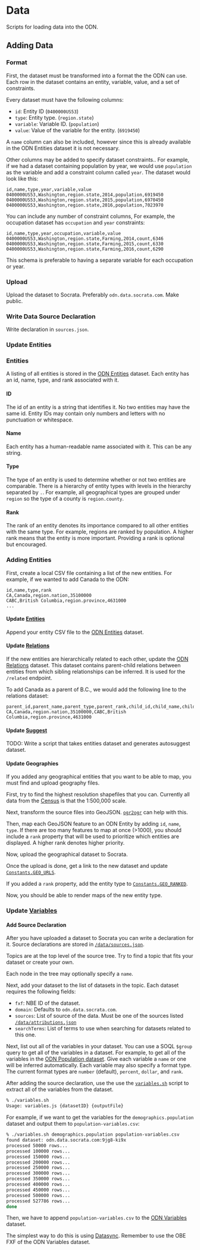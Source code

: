 
# Data

Scripts for loading data into the ODN.

## Adding Data

### Format

First, the dataset must be transformed into a format the the ODN can use.
Each row in the dataset contains an entity, variable, value, and a set of constraints.

Every dataset must have the following columns:
 - `id`: Entity ID (`0400000US53`)
 - `type`: Entity type. (`region.state`)
 - `variable`: Variable ID. (`population`)
 - `value`: Value of the variable for the entity. (`6919450`)

A `name` column can also be included, however since this is already available
in the ODN Entities dataset it is not necessary.

Other columns may be added to specify dataset constraints..
For example, if we had a dataset containing population by year,
we would use `population` as the variable and add a constraint
column called `year`. The dataset would look like this:

```csv
id,name,type,year,variable,value
0400000US53,Washington,region.state,2014,population,6919450
0400000US53,Washington,region.state,2015,population,6970450
0400000US53,Washington,region.state,2016,population,7023970
```

You can include any number of constraint columns,
For example, the occupation dataset has `occupation` and `year` constraints:

```csv
id,name,type,year,occupation,variable,value
0400000US53,Washington,region.state,Farming,2014,count,6346
0400000US53,Washington,region.state,Farming,2015,count,6330
0400000US53,Washington,region.state,Farming,2016,count,6290
```

This schema is preferable to having a separate variable for each occupation or year.

### Upload

Upload the dataset to Socrata. Preferably `odn.data.socrata.com`.
Make public.

### Write Data Source Declaration

Write declaration in `sources.json`.

### Update Entities


### Entities

A listing of all entities is stored in the
[ODN Entities](https://dev.socrata.com/foundry/odn.data.socrata.com/kksg-4m3m)
dataset.
Each entity has an id, name, type, and rank associated with it.

#### ID

The id of an entity is a string that identifies it.
No two entities may have the same id.
Entity IDs may contain only numbers and letters with no
punctuation or whitespace.

#### Name

Each entity has a human-readable name associated with it.
This can be any string.

#### Type

The type of an entity is used to determine whether or not
two entities are comparable. There is a hierarchy of entity types
with levels in the hierarchy separated by `.`.
For example, all geographical types are grouped under `region`
so the type of a county is `region.county`.

#### Rank

The rank of an entity denotes its importance compared to all
other entities with the same type.
For example, regions are ranked by population.
A higher rank means that the entity is more important.
Providing a rank is optional but encouraged.

### Adding Entities

First, create a local CSV file containing a list of the new entities.
For example, if we wanted to add Canada to the ODN:

```csv
id,name,type,rank
CA,Canada,region.nation,35100000
CABC,British Columbia,region.province,4631000
...
```

#### Update [Entities](https://dev.socrata.com/foundry/odn.data.socrata.com/kksg-4m3m)

Append your entity CSV file to the [ODN Entities](https://dev.socrata.com/foundry/odn.data.socrata.com/kksg-4m3m) dataset.

#### Update [Relations](https://dev.socrata.com/foundry/odn.data.socrata.com/dc4t-zwj5)

If the new entities are hierarchically related to each other,
update the [ODN Relations](https://dev.socrata.com/foundry/odn.data.socrata.com/dc4t-zwj5) dataset.
This dataset contains parent-child relations between entities
from which sibling relationships can be inferred.
It is used for the `/related` endpoint.

To add Canada as a parent of B.C., we would add the following line to the relations dataset:

```
parent_id,parent_name,parent_type,parent_rank,child_id,child_name,child_type,child_rank
CA,Canada,region.nation,35100000,CABC,British Columbia,region.province,4631000
```

#### Update [Suggest]()

TODO: Write a script that takes entities dataset and generates autosuggest dataset.

#### Update Geographies

If you added any geographical entities that you want to be able to map,
you must find and upload geography files.

First, try to find the highest resolution shapefiles that you can.
Currently all data from the [Census](https://www.census.gov/geo/maps-data/data/tiger-cart-boundary.html)
is that the 1:500,000 scale.

Next, transform the source files into GeoJSON.
[`ogr2ogr`](http://www.gdal.org/ogr2ogr.html) can help with this.

Then, map each GeoJSON feature to an ODN Entity by adding `id`, `name`, `type`.
If there are too many features to map at once (>1000),
you should include a `rank` property that will be used to 
prioritize which entities are displayed.
A higher rank denotes higher priority.

Now, upload the geographical dataset to Socrata.

Once the upload is done, get a link to the new dataset and update
[`Constants.GEO_URLS`](https://github.com/socrata/odn-backend/blob/cf930cba33528b2a56a9a0937606205e8a425857/app/constants.js#L13).

If you added a `rank` property, add the entity type to 
[`Constants.GEO_RANKED`](https://github.com/socrata/odn-backend/blob/cf930cba33528b2a56a9a0937606205e8a425857/app/constants.js#L23).

Now, you should be able to render maps of the new entity type.

### Update [Variables](https://dev.socrata.com/foundry/odn.data.socrata.com/sutp-685r)

#### Add Source Declaration

After you have uploaded a dataset to Socrata you can write a declaration for it.
Source declarations are stored in
[`/data/sources.json`](https://github.com/socrata/odn-backend/blob/0f4689f1cb5592f74aeca7539e33bb2e4d8e9a6c/data/sources.json).

Topics are at the top level of the source tree.
Try to find a topic that fits your dataset or create your own.

Each node in the tree may optionally specify a `name`.

Next, add your dataset to the list of datasets in the topic.
Each dataset requires the following fields:
 - `fxf`: NBE ID of the dataset.
 - `domain`: Defaults to `odn.data.socrata.com`.
 - `sources`: List of source of the data. Must be one of the sources listed [`/data/attributions.json`](https://github.com/socrata/odn-backend/blob/0f4689f1cb5592f74aeca7539e33bb2e4d8e9a6c/data/attributions.json)
 - `searchTerms`: List of terms to use when searching for datasets related to this one.

Next, list out all of the variables in your dataset.
You can use a SOQL `$group` query to get all of the variables in a dataset.
For example, to get all of the variables in the [ODN Population dataset](https://odn.data.socrata.com/resource/9jg8-ki9x.json?$group=variable&$select=variable).
Give each variable a `name` or one will be inferred automatically.
Each variable may also specify a format type.
The current format types are `number` (default), `percent`, `dollar`, and `rank`.

After adding the source declaration, use the use the
[`variables.sh`](https://github.com/socrata/odn-backend/blob/424ee5c4ef8af6a63ec5ee93663a1749546dc191/data/process/variables.sh)
script to extract all of the variables from the dataset.

```sh
% ./variables.sh
Usage: variables.js {datasetID} {outputFile}
```

For example, if we want to get the variables for the `demographics.population`
dataset and output them to `population-variables.csv`:

```sh
% ./variables.sh demographics.population population-variables.csv
found dataset: odn.data.socrata.com:9jg8-ki9x
processed 50000 rows...
processed 100000 rows...
processed 150000 rows...
processed 200000 rows...
processed 250000 rows...
processed 300000 rows...
processed 350000 rows...
processed 400000 rows...
processed 450000 rows...
processed 500000 rows...
processed 527786 rows...
done
```

Then, we have to append `population-variables.csv` to the
[ODN Variables](https://dev.socrata.com/foundry/odn.data.socrata.com/sutp-685r)
dataset.

The simplest way to do this is using
[Datasync](https://socrata.github.io/datasync/).
Remember to use the OBE FXF of the ODN Variables dataset.
